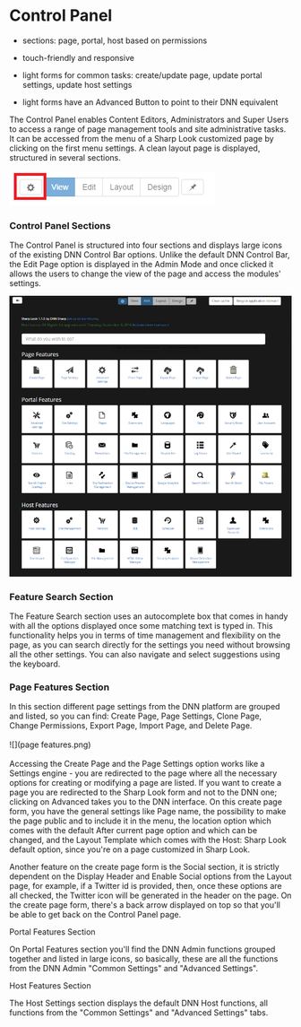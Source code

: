 # Control Panel

* sections: page, portal, host based on permissions

* touch-friendly and responsive

* light forms for common tasks: create/update page, update portal settings, update host settings

* light forms have an Advanced Button to point to their DNN equivalent

The Control Panel enables Content Editors, Administrators and Super Users to access a range of page management tools and site administrative tasks. It can be accessed from the menu of a Sharp Look customized page by clicking on the first menu settings. A clean layout page is displayed, structured in several sections.
<br />
<br />
![](icon.png)
<br />
### Control Panel Sections

The Control Panel is structured into four sections and displays large icons of the existing DNN Control Bar options. Unlike the default DNN Control Bar, the Edit Page option is displayed in the Admin Mode and once clicked it allows the users to change the view of the page and access the modules' settings. 

![](Settings.png)
<br />
### Feature Search Section

The Feature Search section uses an autocomplete box that comes in handy with all the options displayed once some matching text is typed in. This functionality helps you in terms of time management and flexibility on the page, as you can search directly for the settings you need without browsing all the other settings. You can also navigate and select suggestions using the keyboard.
<br />
### Page Features Section

In this section different page settings from the DNN platform are grouped and listed, so you can find: Create Page, Page Settings, Clone Page, Change Permissions, Export Page, Import Page, and Delete Page.
<br />
<br />
![](page features.png)
<br />
<br />
Accessing the Create Page and the Page Settings option works like a Settings engine - you are redirected to the page where all the necessary options for creating or modifying a page are listed. If you want to create a page you are redirected to the Sharp Look form and not to the DNN one; clicking on Advanced takes you to the DNN interface. On this create page form, you have the general settings like Page name, the possibility to make the page public and to include it in the menu, the location option which comes with the default After current page option and which can be changed, and the Layout Template which comes with the Host: Sharp Look default option, since you're on a page customized in Sharp Look. 

Another feature on the create page form is the Social section, it is strictly dependent on the Display Header and Enable Social options from the Layout page, for example, if a Twitter id is provided, then, once these options are all checked, the Twitter icon will be generated in the header on the page. On the create page form, there's a back arrow displayed on top so that you'll be able to get back on the Control Panel page. 

Portal Features Section

On Portal Features section you'll find the DNN Admin functions grouped together and listed in large icons, so basically, these are all the functions from the DNN Admin "Common Settings" and "Advanced Settings".   

Host Features Section

The Host Settings section displays the default DNN Host functions, all functions from the "Common Settings" and "Advanced Settings" tabs. 